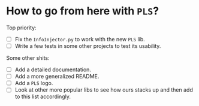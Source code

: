 # How to go from here with `PLS`?

Top priority:

- [ ] Fix the `InfoInjector.py` to work with the new `PLS` lib.
- [ ] Write a few tests in some other projects to test its usability.

Some other shits:

- [ ] Add a detailed documentation.
- [ ] Add a more generalized README.
- [ ] Add a `PLS` logo.
- [ ] Look at other more popular libs to see how ours stacks up and then add to this list accordingly.
